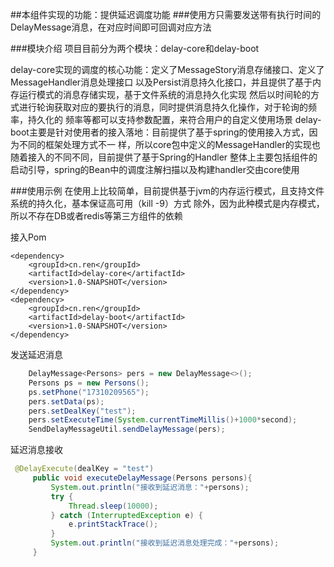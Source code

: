 ##本组件实现的功能：提供延迟调度功能
###使用方只需要发送带有执行时间的DelayMessage消息，在对应时间即可回调对应方法

###模块介绍
项目目前分为两个模块：delay-core和delay-boot

delay-core实现的调度的核心功能：定义了MessageStory消息存储接口、定义了MessageHandler消息处理接口
    以及Persist消息持久化接口，并且提供了基于内存运行模式的消息存储实现，基于文件系统的消息持久化实现
    然后以时间轮的方式进行轮询获取对应的要执行的消息，同时提供消息持久化操作，对于轮询的频率，持久化的
    频率等都可以支持参数配置，来符合用户的自定义使用场景
delay-boot主要是针对使用者的接入落地：目前提供了基于spring的使用接入方式，因为不同的框架处理方式不一
    样，所以core包中定义的MessageHandler的实现也随着接入的不同不同，目前提供了基于Spring的Handler
    整体上主要包括组件的启动引导，spring的Bean中的调度注解扫描以及构建handler交由core使用    

###使用示例
在使用上比较简单，目前提供基于jvm的内存运行模式，且支持文件系统的持久化，基本保证高可用（kill -9）方式
    除外，因为此种模式是内存模式，所以不存在DB或者redis等第三方组件的依赖

接入Pom
    
    <dependency>
        <groupId>cn.ren</groupId>
        <artifactId>delay-core</artifactId>
        <version>1.0-SNAPSHOT</version>
    </dependency>
    <dependency>
        <groupId>cn.ren</groupId>
        <artifactId>delay-boot</artifactId>
        <version>1.0-SNAPSHOT</version>
    </dependency>
    
发送延迟消息
```java
    DelayMessage<Persons> pers = new DelayMessage<>();
    Persons ps = new Persons();
    ps.setPhone("17310209565");
    pers.setData(ps);
    pers.setDealKey("test");
    pers.setExecuteTime(System.currentTimeMillis()+1000*second);
    SendDelayMessageUtil.sendDelayMessage(pers);
```
延迟消息接收
```java
 @DelayExecute(dealKey = "test")
     public void executeDelayMessage(Persons persons){
         System.out.println("接收到延迟消息："+persons);
         try {
             Thread.sleep(10000);
         } catch (InterruptedException e) {
             e.printStackTrace();
         }
         System.out.println("接收到延迟消息处理完成："+persons);
     }   
```